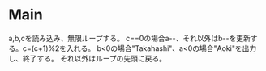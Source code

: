 # Main
a,b,cを読み込み、無限ループする。
c==0の場合a--、それ以外はb--を更新する。c=(c+1)%2を入れる。
b<0の場合"Takahashi"、a<0の場合"Aoki"を出力し、終了する。
それ以外はループの先頭に戻る。
